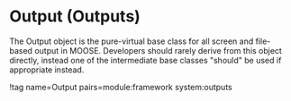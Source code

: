 # Output (Outputs)

The Output object is the pure-virtual base class for all screen and file-based output in MOOSE. Developers should rarely
derive from this object directly, instead one of the intermediate base classes "should" be used if appropriate instead.

!tag name=Output pairs=module:framework system:outputs
